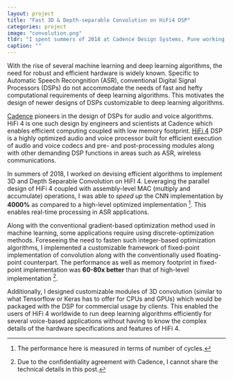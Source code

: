 ```yaml
---
layout: project
title: "Fast 3D & Depth-separable Convolution on HiFi4 DSP"
categories: project
image: "convolution.png"
tldr: "I spent summers of 2018 at Cadence Design Systems, Pune working on designing efficient and fast algorithms to implements 3D and Depth Separable Convolution for Automatic Speech Recognition purposes."
caption: ""
---
```


With the rise of several machine learning and deep learning algorithms, the need for robust and efficient hardware is widely known. Specific to Automatic Speech Recongnition (ASR), conventional Digital Signal Processors (DSPs) do not accommodate the needs of fast and hefty computational requirements of deep learning algorithms. This motivates the design of newer designs of DSPs customizable to deep learning algorithms. 

[Cadence](https://www.cadence.com/content/cadence-www/global/en_US/home.html) pioneers in the design of DSPs for audio and voice algorithms. HiFi 4 is one such design by engineers and scientists at Cadence which enables efficient computing coupled with low memory footprint. [HiFi 4](https://ip.cadence.com/ipportfolio/tensilica-ip/audio) DSP is a highly optimized audio and voice processor built for efficient execution of audio and voice codecs and pre- and post-processing modules along with other demanding DSP functions in areas such as ASR, wireless communications.

In summers of 2018, I worked on devising efficient algorithms to implement 3D and Depth Separable Convolution on HiFI 4. Leveraging the parallel design of HiFi 4 coupled with assembly-level MAC (multiply and accumulate) operations, I was able to *speed up* the CNN implementation by **4000%** as compared to a high-level optimized implementation [^1]. This enables real-time processing in ASR applications. 

Along with the conventional gradient-based optimization method used in machine learning, some applications require using discrete-optimization methods. Foreseeing the need to fasten such integer-based optimization algorithms, I implemented a customizable framework of fixed-point implementation of convolution along with the conventionally used floating-point counterpart. The performance as well as memory footprint in fixed-point implementation was **60-80x better** than that of high-level implementation [^2].

Additionally, I designed customizable modules of 3D convolution (similar to what Tensorflow or Keras has to offer for CPUs and GPUs) which would be packaged with the DSP for commercial usage by clients. This enabled the users of HiFi 4 worldwide to run deep learning algorithms efficiently for several voice-based applications without having to know the complex details of the hardware specifications and features of HiFi 4. 



[^1]: The performance here is measured in terms of number of cycles.

[^2]: Due to the confidentiality agreement with Cadence, I cannot share the technical details in this post.